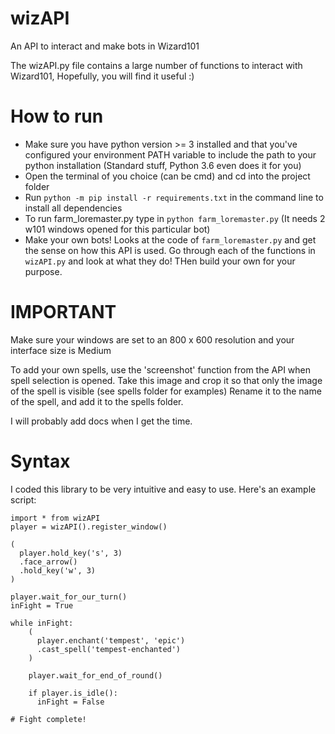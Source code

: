 # wizAPI

An API to interact and make bots in Wizard101

The wizAPI.py file contains a large number of functions to interact with Wizard101, Hopefully, you will find it useful :)

# How to run

- Make sure you have python version >= 3 installed and that you've configured your environment PATH variable to include the path to your python installation (Standard stuff, Python 3.6 even does it for you)
- Open the terminal of you choice (can be cmd) and cd into the project folder
- Run `python -m pip install -r requirements.txt` in the command line to install all dependencies
- To run farm_loremaster.py type in `python farm_loremaster.py` (It needs 2 w101 windows opened for this particular bot)
- Make your own bots! Looks at the code of `farm_loremaster.py` and get the sense on how this API is used. Go through each of the functions in `wizAPI.py` and look at what they do! THen build your own for your purpose.

# IMPORTANT

Make sure your windows are set to an 800 x 600 resolution and your interface size is Medium

To add your own spells, use the 'screenshot' function from the API when spell selection is opened.
Take this image and crop it so that only the image of the spell is visible (see spells folder for examples)
Rename it to the name of the spell, and add it to the spells folder.

I will probably add docs when I get the time.

# Syntax

I coded this library to be very intuitive and easy to use. Here's an example script:

```
import * from wizAPI
player = wizAPI().register_window()

(
  player.hold_key('s', 3)
  .face_arrow()
  .hold_key('w', 3)
)

player.wait_for_our_turn()
inFight = True

while inFight:
    (
      player.enchant('tempest', 'epic')
      .cast_spell('tempest-enchanted')
    )

    player.wait_for_end_of_round()

    if player.is_idle():
      inFight = False

# Fight complete!
```
